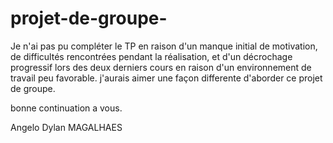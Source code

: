 # projet-de-groupe-

Je n'ai pas pu compléter le TP en raison d'un manque initial de motivation, de difficultés rencontrées pendant la réalisation, et d'un décrochage progressif lors des deux derniers cours en raison d'un environnement de travail peu favorable.
j'aurais aimer une façon differente d'aborder ce projet de groupe.

bonne continuation a vous.

Angelo Dylan MAGALHAES
